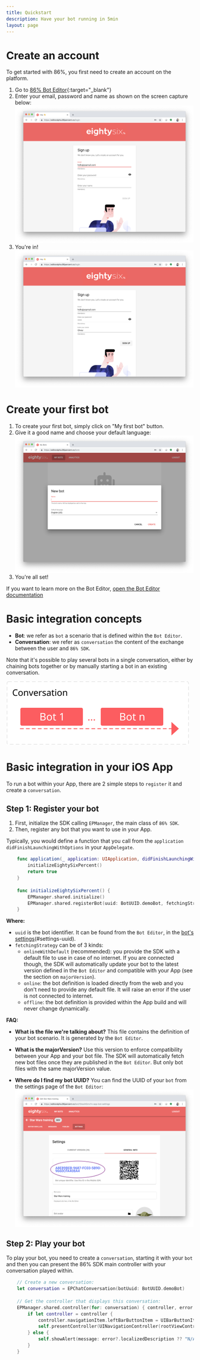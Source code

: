 ```yaml
---
title: Quickstart
description: Have your bot running in 5min
layout: page
---
```


# Create an account

To get started with 86%, you first need to create an account on the platform.
1. Go to [86% Bot Editor](https://editor.86percent.co){:target="_blank"}
2. Enter your email, password and name as shown on the screen capture below: 
![Sign up on 86percent.co](/resources/signup.png)
3. You're in!
![Connected to 86percent.co](/resources/justLoggedIn.png) 

# Create your first bot

1. To create your first bot, simply click on "My first bot" button.
2. Give it a good name and choose your default language:
![Connected to 86percent.co](/resources/giveItAName.png) 
3. You're all set!

If you want to learn more on the Bot Editor, [open the Bot Editor documentation](editor.md)

# Basic integration concepts 

 - **Bot**: we refer as `bot` a scenario that is defined within the `Bot Editor`.
 - **Conversation**: we refer as `conversation` the content of the exchange between the user and `86% SDK`.   

Note that it's possible to play several bots in a single conversation, either by chaining bots together or by manually starting a bot in an existing conversation.

![Conversation and bots](/resources/conversation.svg)

# Basic integration in your iOS App 

To run a bot within your App, there are 2 simple steps to `register` it and create a `conversation`.

## Step 1: Register your bot
1. First, initialize the SDK calling `EPManager`, the main class of `86% SDK`. 
2. Then, register any bot that you want to use in your App.  

Typically, you would define a function that you call from the `application didFinishLaunchingWithOptions` in your `AppDelegate`.   

```swift
    func application(_ application: UIApplication, didFinishLaunchingWithOptions launchOptions: [UIApplication.LaunchOptionsKey: Any]?) -> Bool {
        initializeEightySixPercent()
        return true
    }

    func initializeEightySixPercent() {
        EPManager.shared.initialize()
        EPManager.shared.registerBot(uuid: BotUUID.demoBot, fetchingStrategy: .onlineWithDefault(majorVersion: 4, fileName: "SimpleDemo.json"))
    }
```

**Where:** 
- `uuid` is the bot identifier. It can be found from the `Bot Editor`, in the [bot's settings](editor.md)(#settings-uuid).
- `fetchingStrategy` can be of 3 kinds:
    - `onlineWithDefault` (recommended): you provide the SDK with a default file to use in case of no internet. If you are connected though, the SDK will automatically update your bot to the latest version defined in the `Bot Editor` and compatible with your App (see the section on `majorVersion`).    
    - `online`: the bot definition is loaded directly from the web and you don't need to provide any default file. It will raise an error if the user is not connected to internet.
    - `offline`: the bot definition is provided within the App build and will never change dynamically.
    
**FAQ:**
- **What is the file we're talking about?** 
This file contains the definition of your bot scenario. It is generated by the `Bot Editor`.  
     
- **What is the majorVersion?**
Use this version to enforce compatibility between your App and your bot file. The SDK will automatically fetch new bot files once they are published in the `Bot Editor`. But only bot files with the same majorVersion value.
     
- **Where do I find my bot UUID?**
You can find the UUID of your `bot` from the settings page of the `Bot Editor`: 
![Find the ID of your bot from the Web Editor](/resources/botID.png)      
     
    
## Step 2: Play your bot

To play your bot, you need to create a `conversation`, starting it with your `bot` and then you can present the 86% SDK main controller with your conversation played within.

```swift
    // Create a new conversation: 
    let conversation = EPChatConversation(botUuid: BotUUID.demoBot)
    
    // Get the controller that displays this conversation:
    EPManager.shared.controller(for: conversation) { controller, error in
        if let controller = controller {
            controller.navigationItem.leftBarButtonItem = UIBarButtonItem(barButtonSystemItem: .stop, target: self, action: #selector(self.dismissController))
            self.presentController(UINavigationController(rootViewController: controller))
        } else {
            self.showAlert(message: error?.localizedDescription ?? "N/A")
        }
    }
``` 

 